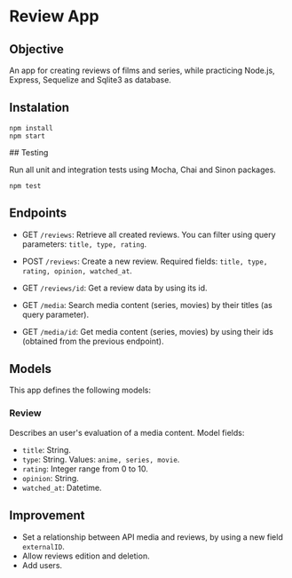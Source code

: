 # Review App

## Objective
An app for creating reviews of films and series, while practicing Node.js, Express, Sequelize and Sqlite3 as database.

## Instalation
```
npm install
npm start
```


## Testing


Run all unit and integration tests using Mocha, Chai and Sinon packages.
```
npm test
```

## Endpoints
- GET `/reviews`: Retrieve all created reviews. You can filter using query parameters: `title, type, rating`.
    
- POST `/reviews`: Create a new review. Required fields: `title, type, rating, opinion, watched_at`.

- GET `/reviews/id`: Get a review data by using its id.

- GET `/media`: Search media content (series, movies) by their titles (as query parameter).

- GET `/media/id`: Get media content (series, movies) by using their ids (obtained from the previous endpoint).

## Models
This app defines the following models:

### Review
Describes an user's evaluation of a media content. Model fields:
- `title`: String.
- `type`: String. Values: `anime, series, movie`.
- `rating`: Integer range from 0 to 10.
- `opinion`: String.
- `watched_at`: Datetime.


## Improvement
- Set a relationship between API media and reviews, by using a new field `externalID`.
- Allow reviews edition and deletion.
- Add users.